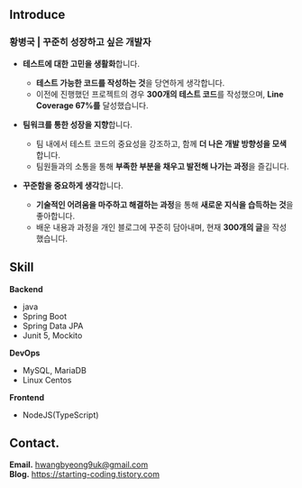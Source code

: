 ## Introduce 

### 황병국 | 꾸준히 성장하고 싶은 개발자

- **테스트에 대한 고민을 생활화**합니다.
    - **테스트 가능한 코드를 작성하는 것**을 당연하게 생각합니다.
    - 이전에 진행했던 프로젝트의 경우 **300개의 테스트 코드**를 작성했으며, **Line Coverage 67%를** 달성했습니다.

- **팀워크를 통한 성장을 지향**합니다.
    - 팀 내에서 테스트 코드의 중요성을 강조하고, 함께 **더 나은 개발 방향성을 모색**합니다.
    - 팀원들과의 소통을 통해 **부족한 부분을 채우고 발전해 나가는 과정**을 즐깁니다.

- **꾸준함을 중요하게 생각**합니다.
    - **기술적인 어려움을 마주하고 해결하는 과정**을 통해 **새로운 지식을 습득하는 것**을 좋아합니다.
    - 배운 내용과 과정을 개인 블로그에 꾸준히 담아내며, 현재 **300개의 글**을 작성했습니다.

## Skill

**Backend**
- java
- Spring Boot
- Spring Data JPA
- Junit 5, Mockito

**DevOps**
- MySQL, MariaDB
- Linux Centos

**Frontend**
- NodeJS(TypeScript)

## Contact.

**Email.** hwangbyeong9uk@gmail.com  
**Blog.** https://starting-coding.tistory.com

